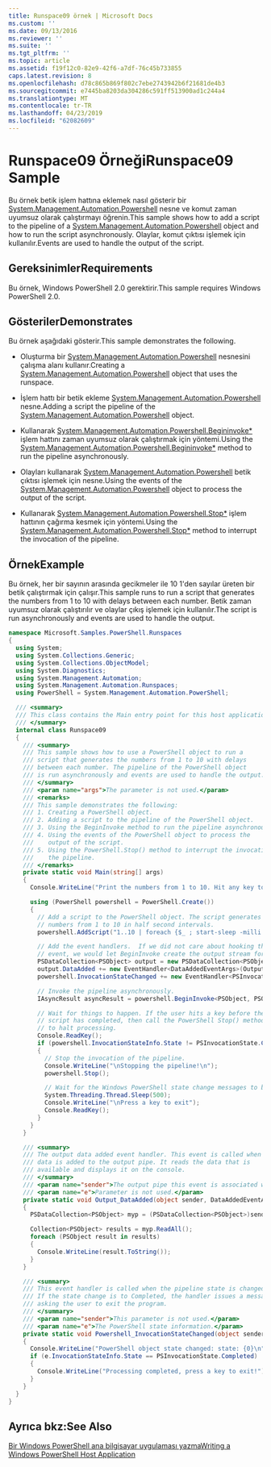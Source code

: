 ```yaml
---
title: Runspace09 örnek | Microsoft Docs
ms.custom: ''
ms.date: 09/13/2016
ms.reviewer: ''
ms.suite: ''
ms.tgt_pltfrm: ''
ms.topic: article
ms.assetid: f19f12c0-82e9-42f6-a7df-76c45b733855
caps.latest.revision: 8
ms.openlocfilehash: d78c865b869f802c7ebe2743942b6f21681de4b3
ms.sourcegitcommit: e7445ba8203da304286c591ff513900ad1c244a4
ms.translationtype: MT
ms.contentlocale: tr-TR
ms.lasthandoff: 04/23/2019
ms.locfileid: "62082609"
---
```

# <a name="runspace09-sample"></a><span data-ttu-id="70fcf-102">Runspace09 Örneği</span><span class="sxs-lookup"><span data-stu-id="70fcf-102">Runspace09 Sample</span></span>

<span data-ttu-id="70fcf-103">Bu örnek betik işlem hattına eklemek nasıl gösterir bir [System.Management.Automation.Powershell](/dotnet/api/system.management.automation.powershell) nesne ve komut zaman uyumsuz olarak çalıştırmayı öğrenin.</span><span class="sxs-lookup"><span data-stu-id="70fcf-103">This sample shows how to add a script to the pipeline of a [System.Management.Automation.Powershell](/dotnet/api/system.management.automation.powershell) object and how to run the script asynchronously.</span></span> <span data-ttu-id="70fcf-104">Olaylar, komut çıktısı işlemek için kullanılır.</span><span class="sxs-lookup"><span data-stu-id="70fcf-104">Events are used to handle the output of the script.</span></span>

## <a name="requirements"></a><span data-ttu-id="70fcf-105">Gereksinimler</span><span class="sxs-lookup"><span data-stu-id="70fcf-105">Requirements</span></span>

<span data-ttu-id="70fcf-106">Bu örnek, Windows PowerShell 2.0 gerektirir.</span><span class="sxs-lookup"><span data-stu-id="70fcf-106">This sample requires Windows PowerShell 2.0.</span></span>

## <a name="demonstrates"></a><span data-ttu-id="70fcf-107">Gösteriler</span><span class="sxs-lookup"><span data-stu-id="70fcf-107">Demonstrates</span></span>

<span data-ttu-id="70fcf-108">Bu örnek aşağıdaki gösterir.</span><span class="sxs-lookup"><span data-stu-id="70fcf-108">This sample demonstrates the following.</span></span>

- <span data-ttu-id="70fcf-109">Oluşturma bir [System.Management.Automation.Powershell](/dotnet/api/system.management.automation.powershell) nesnesini çalışma alanı kullanır.</span><span class="sxs-lookup"><span data-stu-id="70fcf-109">Creating a [System.Management.Automation.Powershell](/dotnet/api/system.management.automation.powershell) object that uses the runspace.</span></span>

- <span data-ttu-id="70fcf-110">İşlem hattı bir betik ekleme [System.Management.Automation.Powershell](/dotnet/api/system.management.automation.powershell) nesne.</span><span class="sxs-lookup"><span data-stu-id="70fcf-110">Adding a script the pipeline of the [System.Management.Automation.Powershell](/dotnet/api/system.management.automation.powershell) object.</span></span>

- <span data-ttu-id="70fcf-111">Kullanarak [System.Management.Automation.Powershell.Begininvoke\*](/dotnet/api/System.Management.Automation.PowerShell.BeginInvoke) işlem hattını zaman uyumsuz olarak çalıştırmak için yöntemi.</span><span class="sxs-lookup"><span data-stu-id="70fcf-111">Using the [System.Management.Automation.Powershell.Begininvoke\*](/dotnet/api/System.Management.Automation.PowerShell.BeginInvoke) method to run the pipeline asynchronously.</span></span>

- <span data-ttu-id="70fcf-112">Olayları kullanarak [System.Management.Automation.Powershell](/dotnet/api/system.management.automation.powershell) betik çıktısı işlemek için nesne.</span><span class="sxs-lookup"><span data-stu-id="70fcf-112">Using the events of the [System.Management.Automation.Powershell](/dotnet/api/system.management.automation.powershell) object to process the output of the script.</span></span>

- <span data-ttu-id="70fcf-113">Kullanarak [System.Management.Automation.Powershell.Stop\*](/dotnet/api/System.Management.Automation.PowerShell.Stop) işlem hattının çağırma kesmek için yöntemi.</span><span class="sxs-lookup"><span data-stu-id="70fcf-113">Using the [System.Management.Automation.Powershell.Stop\*](/dotnet/api/System.Management.Automation.PowerShell.Stop) method to interrupt the invocation of the pipeline.</span></span>

## <a name="example"></a><span data-ttu-id="70fcf-114">Örnek</span><span class="sxs-lookup"><span data-stu-id="70fcf-114">Example</span></span>

<span data-ttu-id="70fcf-115">Bu örnek, her bir sayının arasında gecikmeler ile 10 1'den sayılar üreten bir betik çalıştırmak için çalışır.</span><span class="sxs-lookup"><span data-stu-id="70fcf-115">This sample runs to run a script that generates the numbers from 1 to 10 with delays between each number.</span></span> <span data-ttu-id="70fcf-116">Betik zaman uyumsuz olarak çalıştırılır ve olaylar çıkış işlemek için kullanılır.</span><span class="sxs-lookup"><span data-stu-id="70fcf-116">The script is run asynchronously and events are used to handle the output.</span></span>

```csharp
namespace Microsoft.Samples.PowerShell.Runspaces
{
  using System;
  using System.Collections.Generic;
  using System.Collections.ObjectModel;
  using System.Diagnostics;
  using System.Management.Automation;
  using System.Management.Automation.Runspaces;
  using PowerShell = System.Management.Automation.PowerShell;

  /// <summary>
  /// This class contains the Main entry point for this host application.
  /// </summary>
  internal class Runspace09
  {
    /// <summary>
    /// This sample shows how to use a PowerShell object to run a
    /// script that generates the numbers from 1 to 10 with delays
    /// between each number. The pipeline of the PowerShell object
    /// is run asynchronously and events are used to handle the output.
    /// </summary>
    /// <param name="args">The parameter is not used.</param>
    /// <remarks>
    /// This sample demonstrates the following:
    /// 1. Creating a PowerShell object.
    /// 2. Adding a script to the pipeline of the PowerShell object.
    /// 3. Using the BeginInvoke method to run the pipeline asynchronously.
    /// 4. Using the events of the PowerShell object to process the
    ///    output of the script.
    /// 5. Using the PowerShell.Stop() method to interrupt the invocation of
    ///    the pipeline.
    /// </remarks>
    private static void Main(string[] args)
    {
      Console.WriteLine("Print the numbers from 1 to 10. Hit any key to halt processing\n");

      using (PowerShell powershell = PowerShell.Create())
      {
        // Add a script to the PowerShell object. The script generates the
        // numbers from 1 to 10 in half second intervals.
        powershell.AddScript("1..10 | foreach {$_ ; start-sleep -milli 500}");

        // Add the event handlers.  If we did not care about hooking the DataAdded
        // event, we would let BeginInvoke create the output stream for us.
        PSDataCollection<PSObject> output = new PSDataCollection<PSObject>();
        output.DataAdded += new EventHandler<DataAddedEventArgs>(Output_DataAdded);
        powershell.InvocationStateChanged += new EventHandler<PSInvocationStateChangedEventArgs>(Powershell_InvocationStateChanged);

        // Invoke the pipeline asynchronously.
        IAsyncResult asyncResult = powershell.BeginInvoke<PSObject, PSObject>(null, output);

        // Wait for things to happen. If the user hits a key before the
        // script has completed, then call the PowerShell Stop() method
        // to halt processing.
        Console.ReadKey();
        if (powershell.InvocationStateInfo.State != PSInvocationState.Completed)
        {
          // Stop the invocation of the pipeline.
          Console.WriteLine("\nStopping the pipeline!\n");
          powershell.Stop();

          // Wait for the Windows PowerShell state change messages to be displayed.
          System.Threading.Thread.Sleep(500);
          Console.WriteLine("\nPress a key to exit");
          Console.ReadKey();
        }
      }
    }

    /// <summary>
    /// The output data added event handler. This event is called when
    /// data is added to the output pipe. It reads the data that is
    /// available and displays it on the console.
    /// </summary>
    /// <param name="sender">The output pipe this event is associated with.</param>
    /// <param name="e">Parameter is not used.</param>
    private static void Output_DataAdded(object sender, DataAddedEventArgs e)
    {
      PSDataCollection<PSObject> myp = (PSDataCollection<PSObject>)sender;

      Collection<PSObject> results = myp.ReadAll();
      foreach (PSObject result in results)
      {
        Console.WriteLine(result.ToString());
      }
    }

    /// <summary>
    /// This event handler is called when the pipeline state is changed.
    /// If the state change is to Completed, the handler issues a message
    /// asking the user to exit the program.
    /// </summary>
    /// <param name="sender">This parameter is not used.</param>
    /// <param name="e">The PowerShell state information.</param>
    private static void Powershell_InvocationStateChanged(object sender, PSInvocationStateChangedEventArgs e)
    {
      Console.WriteLine("PowerShell object state changed: state: {0}\n", e.InvocationStateInfo.State);
      if (e.InvocationStateInfo.State == PSInvocationState.Completed)
      {
        Console.WriteLine("Processing completed, press a key to exit!");
      }
    }
  }
}
```

## <a name="see-also"></a><span data-ttu-id="70fcf-117">Ayrıca bkz:</span><span class="sxs-lookup"><span data-stu-id="70fcf-117">See Also</span></span>

[<span data-ttu-id="70fcf-118">Bir Windows PowerShell ana bilgisayar uygulaması yazma</span><span class="sxs-lookup"><span data-stu-id="70fcf-118">Writing a Windows PowerShell Host Application</span></span>](./writing-a-windows-powershell-host-application.md)